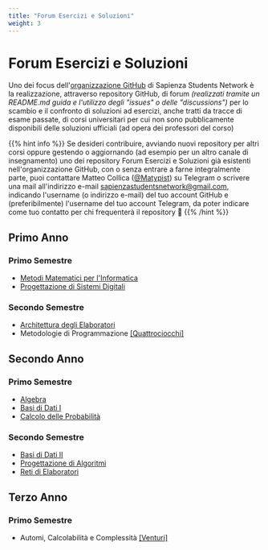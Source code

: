 ```yaml
---
title: "Forum Esercizi e Soluzioni"
weight: 3
---
```


# Forum Esercizi e Soluzioni

Uno dei focus dell'[organizzazione GitHub](http://github.sapienzastudents.net) di Sapienza Students Network è la realizzazione, attraverso repository GitHub, di forum _(realizzati tramite un README.md guida e l'utilizzo degli "issues" o delle "discussions")_ per lo scambio e il confronto di soluzioni ad esercizi, anche tratti da tracce di esame passate, di corsi universitari per cui non sono pubblicamente disponibili delle soluzioni ufficiali (ad opera dei professori del corso)

{{% hint info %}}
Se desideri contribuire, avviando nuovi repository per altri corsi oppure gestendo o aggiornando (ad esempio per un altro canale di insegnamento) uno dei repository Forum Esercizi e Soluzioni già esistenti nell'organizzazione GitHub, con o senza entrare a farne integralmente parte, puoi contattare Matteo Collica ([@Matypist](https://telegram.me/Matypist)) su Telegram o scrivere una mail all'indirizzo e-mail sapienzastudentsnetwork@gmail.com, indicando l'username (o indirizzo e-mail) del tuo account GitHub e (preferibilmente) l'username del tuo account Telegram, da poter indicare come tuo contatto per chi frequenterà il repository 🙂
{{% /hint %}}

## Primo Anno

### Primo Semestre

- [Metodi Matematici per l'Informatica](https://github.com/sapienzastudentsnetwork/metodi-matematici-per-l-informatica)
- [Progettazione di Sistemi Digitali](https://github.com/sapienzastudentsnetwork/progettazione-di-sistemi-digitali)

### Secondo Semestre

- [Architettura degli Elaboratori](https://github.com/sapienzastudentsnetwork/architettura-degli-elaboratori)
- Metodologie di Programmazione [[Quattrociocchi]](https://github.com/sapienzastudentsnetwork/mdp2223)

## Secondo Anno

### Primo Semestre

- [Algebra](https://github.com/sapienzastudentsnetwork/algebra)
- [Basi di Dati I](https://github.com/sapienzastudentsnetwork/basi-di-dati-1)
- [Calcolo delle Probabilità](https://github.com/sapienzastudentsnetwork/calcolo-delle-probabilita)

### Secondo Semestre

- [Basi di Dati II](https://github.com/sapienzastudentsnetwork/basi-di-dati-2)
- [Progettazione di Algoritmi](https://github.com/sapienzastudentsnetwork/progettazione-di-algoritmi)
- [Reti di Elaboratori](https://github.com/sapienzastudentsnetwork/reti-di-elaboratori)

## Terzo Anno

### Primo Semestre

- Automi, Calcolabilità e Complessità [[Venturi]](https://github.com/sapienzastudentsnetwork/acc2324)
